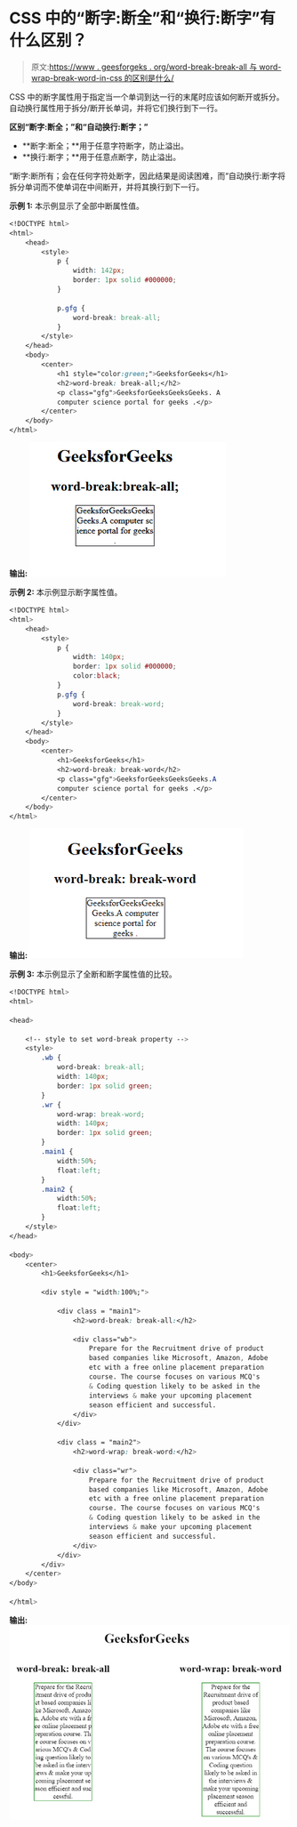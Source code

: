 # CSS 中的“断字:断全”和“换行:断字”有什么区别？

> 原文:[https://www . geesforgeks . org/word-break-break-all 与 word-wrap-break-word-in-css 的区别是什么/](https://www.geeksforgeeks.org/what-is-the-difference-between-word-break-break-all-versus-word-wrap-break-word-in-css/)

CSS 中的断字属性用于指定当一个单词到达一行的末尾时应该如何断开或拆分。自动换行属性用于拆分/断开长单词，并将它们换行到下一行。

**区别“断字:断全；”和“自动换行:断字；”**

*   **断字:断全；**用于任意字符断字，防止溢出。
*   **换行:断字；**用于任意点断字，防止溢出。

“断字:断所有；会在任何字符处断字，因此结果是阅读困难，而“自动换行:断字将拆分单词而不使单词在中间断开，并将其换行到下一行。

**示例 1:** 本示例显示了全部中断属性值。

```css
<!DOCTYPE html> 
<html> 
    <head> 
        <style> 
            p { 
                width: 142px; 
                border: 1px solid #000000; 
            } 

            p.gfg { 
                word-break: break-all; 
            } 
        </style> 
    </head> 
    <body> 
        <center> 
            <h1 style="color:green;">GeeksforGeeks</h1> 
            <h2>word-break: break-all;</h2> 
            <p class="gfg">GeeksforGeeksGeeksGeeks. A 
            computer science portal for geeks .</p> 
        </center> 
    </body> 
</html> 
```

**输出:**
![](img/8ff67d01c768ddfdeca8ad1d00ce5f14.png)

**示例 2:** 本示例显示断字属性值。

```css
<!DOCTYPE html> 
<html> 
    <head> 
        <style> 
            p { 
                width: 140px; 
                border: 1px solid #000000; 
                color:black; 
            } 
            p.gfg { 
                word-break: break-word; 
            } 
        </style> 
    </head> 
    <body> 
        <center> 
            <h1>GeeksforGeeks</h1> 
            <h2>word-break: break-word</h2> 
            <p class="gfg">GeeksforGeeksGeeksGeeks.A 
            computer science portal for geeks .</p> 
        </center> 
    </body> 
</html> 
```

**输出:**
![](img/9c46135a0b81928a2d29cd4d98daf532.png)

**示例 3:** 本示例显示了全断和断字属性值的比较。

```css
<!DOCTYPE html>
<html>

<head>

    <!-- style to set word-break property -->
    <style>
        .wb {
            word-break: break-all;
            width: 140px; 
            border: 1px solid green;
        }
        .wr {
            word-wrap: break-word;
            width: 140px; 
            border: 1px solid green;
        }
        .main1 {
            width:50%;
            float:left;
        }
        .main2 {
            width:50%;
            float:left;
        }
    </style>
</head>

<body>
    <center>
        <h1>GeeksforGeeks</h1>

        <div style = "width:100%;">

            <div class = "main1">
                <h2>word-break: break-all:</h2>

                <div class="wb">
                    Prepare for the Recruitment drive of product
                    based companies like Microsoft, Amazon, Adobe
                    etc with a free online placement preparation
                    course. The course focuses on various MCQ's
                    & Coding question likely to be asked in the
                    interviews & make your upcoming placement
                    season efficient and successful.
                </div>
            </div>

            <div class = "main2">
                <h2>word-wrap: break-word:</h2>

                <div class="wr">
                    Prepare for the Recruitment drive of product
                    based companies like Microsoft, Amazon, Adobe
                    etc with a free online placement preparation
                    course. The course focuses on various MCQ's
                    & Coding question likely to be asked in the
                    interviews & make your upcoming placement
                    season efficient and successful.
                </div>
            </div>
        </div>
    </center>
</body>

</html>                    
```

**输出:**
![](img/72a84d745ef80a8eb3672a54761c48c3.png)
